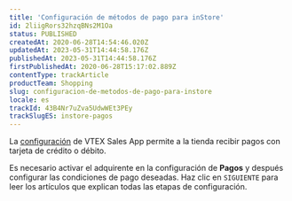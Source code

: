 ```yaml
---
title: 'Configuración de métodos de pago para inStore'
id: 2liigRors32hzqBNs2M1Oa
status: PUBLISHED
createdAt: 2020-06-28T14:54:46.020Z
updatedAt: 2023-05-31T14:44:58.176Z
publishedAt: 2023-05-31T14:44:58.176Z
firstPublishedAt: 2020-06-28T15:17:02.889Z
contentType: trackArticle
productTeam: Shopping
slug: configuracion-de-metodos-de-pago-para-instore
locale: es
trackId: 43B4Nr7uZva5UdwWEt3PEy
trackSlugES: instore-pagos
---
```


La [configuración](https://help.vtex.com/es/tracks/instore-setting-up--zav76TFEZlAjnyBVL5tRc) de VTEX Sales App permite a la tienda recibir pagos con tarjeta de crédito o débito.

Es necesario activar el adquirente en la configuración de __Pagos__ y después configurar las condiciones de pago deseadas. Haz clic en `SIGUIENTE` para leer los artículos que explican todas las etapas de configuración.
